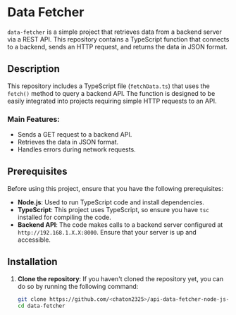 # Data Fetcher

`data-fetcher` is a simple project that retrieves data from a backend server via a REST API. This repository contains a TypeScript function that connects to a backend, sends an HTTP request, and returns the data in JSON format.

## Description

This repository includes a TypeScript file (`fetchData.ts`) that uses the `fetch()` method to query a backend API. The function is designed to be easily integrated into projects requiring simple HTTP requests to an API.

### Main Features:
- Sends a GET request to a backend API.
- Retrieves the data in JSON format.
- Handles errors during network requests.

## Prerequisites

Before using this project, ensure that you have the following prerequisites:
- **Node.js**: Used to run TypeScript code and install dependencies.
- **TypeScript**: This project uses TypeScript, so ensure you have `tsc` installed for compiling the code.
- **Backend API**: The code makes calls to a backend server configured at `http://192.168.1.X.X:8000`. Ensure that your server is up and accessible.

## Installation

1. **Clone the repository**:
   If you haven't cloned the repository yet, you can do so by running the following command:

   ```bash
   git clone https://github.com/<chaton2325>/api-data-fetcher-node-js-typescript-
   cd data-fetcher
